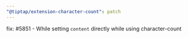 ```yaml
---
"@tiptap/extension-character-count": patch
---
```


fix: #5851 - While setting `content` directly while using character-count
